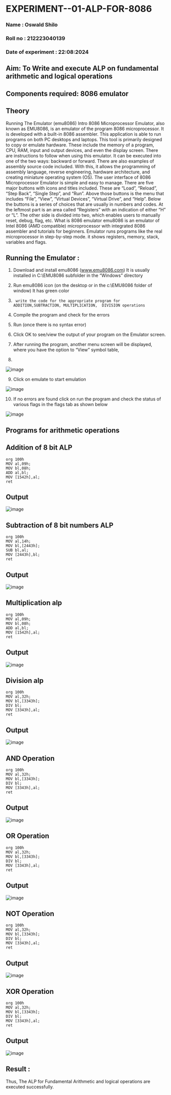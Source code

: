 # EXPERIMENT--01-ALP-FOR-8086
### Name : Oswald Shilo
### Roll no : 212223040139
### Date of experiment : 22:08:2024


## Aim: To Write and execute ALP on fundamental arithmetic and logical operations

## Components required: 8086  emulator 

## Theory 
Running The Emulator (emu8086) Intro 8086 Microprocessor Emulator, also known as EMU8086, is an emulator of the program 8086 microprocessor. It is developed with a built-in 8086 assembler. This application is able to run programs on both PC desktops and laptops. This tool is primarily designed to copy or emulate hardware. These include the memory of a program, CPU, RAM, input and output devices, and even the display screen. There are instructions to follow when using this emulator. It can be executed into one of the two ways: backward or forward. There are also examples of assembly source code included. With this, it allows the programming of assembly language, reverse engineering, hardware architecture, and creating miniature operating system (OS). The user interface of 8086 Microprocessor Emulator is simple and easy to manage. There are five major buttons with icons and titles included. These are “Load”, “Reload”, “Step Back”, “Single Step”, and “Run”. Above those buttons is the menu that includes “File”, “View”, “Virtual Devices”, “Virtual Drive”, and “Help”. Below the buttons is a series of choices that are usually in numbers and codes. At the leftmost part is an area called “Registers” with an indication of either “H” or “L”. The other side is divided into two, which enables users to manually reset, debug, flag, etc. What is 8086 emulator emu8086 is an emulator of Intel 8086 (AMD compatible) microprocessor with integrated 8086 assembler and tutorials for beginners. Emulator runs programs like the real microprocessor in step-by-step mode. it shows registers, memory, stack, variables and flags.


 ## Running the Emulator :
1.	Download and install emu8086 (www.emu8086.com) It is usually installed in C:\EMU8086 subfolder in the “Windows” directory
2.	  Run  emu8086 icon (on the desktop or in the c:\EMU8086 folder of window) It has green color 
  
3.		write the code for the appropriate program for ADDITION,SUBTRACTION, MULTIPLICATION,  DIVISION operations 

4.	 Compile the program and check for the errors 

5.	Run (once there is no syntax error) 

6.	Click OK to see/view the output of your program on the Emulator screen. 


7.	After running the program, another menu screen will be displayed, where you have the option to “View” symbol table,

8.	 


![image](https://user-images.githubusercontent.com/36288975/189273263-d65baae9-4b8f-4723-afb3-c0ffa4052b04.png)











9.	Click on emulate to start emulation 








![image](https://user-images.githubusercontent.com/36288975/189273273-9bb36ec1-e2e8-4892-8d35-37707332bfdc.png)








10.	If no errors are found click on run the program and check the status of various flags in the flags tab as shown below 






![image](https://user-images.githubusercontent.com/36288975/189273277-113a2a33-4a40-4ff8-95a5-ecd3a1f504fe.png)







## Programs for arithmetic  operations

## Addition  of 8 bit ALP 

```
org 100h
MOV al,09h;
MOV bl,08h;
ADD al,bl;
MOV [1542h],al;
ret
```


## Output  

![image](https://github.com/user-attachments/assets/edfcc98f-2afc-44ca-a886-178f1bac41d6)


 
## Subtraction   of 8 bit numbers  ALP 

```
org 100h
MOV al,14h;
MOV bl,[2443h];
SUB bl,al;
MOV [2443h],bl;
ret
```
 
## Output  

![image](https://github.com/user-attachments/assets/13217adb-014d-4c66-ba88-01cfe840ad27)


## Multiplication alp 
```
org 100h
MOV al,09h;
MOV bl,08h;
ADD al,bl;
MOV [1542h],al;
ret
```

## Output  
![image](https://github.com/user-attachments/assets/a307d2ea-4aaa-46b0-8cdb-4a9acd8f7593)



## Division alp 

```
org 100h
MOV al,32h;
MOV bl,[3343h];
DIV bl;
MOV [3343h],al;
ret

```

## Output  

![image](https://github.com/user-attachments/assets/a1a48f11-6eb9-4129-94a5-723a18d32efe)



## AND Operation

```
org 100h
MOV al,32h;
MOV bl,[3343h];
DIV bl;
MOV [3343h],al;
ret

```

## Output  

![image](https://github.com/user-attachments/assets/a1a48f11-6eb9-4129-94a5-723a18d32efe)



## OR Operation

```
org 100h
MOV al,32h;
MOV bl,[3343h];
DIV bl;
MOV [3343h],al;
ret

```

## Output  

![image](https://github.com/user-attachments/assets/a1a48f11-6eb9-4129-94a5-723a18d32efe)



## NOT Operation

```
org 100h
MOV al,32h;
MOV bl,[3343h];
DIV bl;
MOV [3343h],al;
ret

```

## Output  

![image](https://github.com/user-attachments/assets/a1a48f11-6eb9-4129-94a5-723a18d32efe)



## XOR Operation

```
org 100h
MOV al,32h;
MOV bl,[3343h];
DIV bl;
MOV [3343h],al;
ret

```

## Output  

![image](https://github.com/user-attachments/assets/a1a48f11-6eb9-4129-94a5-723a18d32efe)


## Result :

 Thus, The ALP for Fundamental Arithmetic and logical operations are executed successfully.









